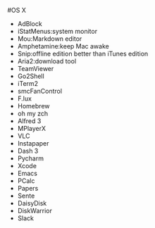 #OS X

- AdBlock
- iStatMenus:system monitor
- Mou:Markdown editor
- Amphetamine:keep Mac awake
- Snip:offline edition better than iTunes edition
- Aria2:download tool
- TeamViewer
- Go2Shell
- iTerm2
- smcFanControl
- F.lux
- Homebrew
- oh my zch
- Alfred 3
- MPlayerX
- VLC
- Instapaper
- Dash 3
- Pycharm
- Xcode
- Emacs
- PCalc
- Papers
- Sente
- DaisyDisk
- DiskWarrior
- Slack
